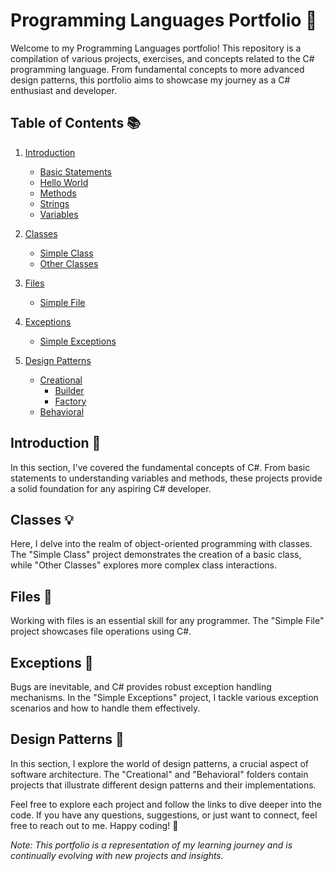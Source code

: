 # Programming Languages Portfolio 🚀

Welcome to my Programming Languages portfolio! This repository is a compilation of various projects, exercises, and concepts related to the C# programming language. From fundamental concepts to more advanced design patterns, this portfolio aims to showcase my journey as a C# enthusiast and developer.

## Table of Contents 📚

1. [Introduction](#introduction)
   - [Basic Statements](/ProgrammingLanguages/CSharp/00_Intro/BasicStatements)
   - [Hello World](/ProgrammingLanguages/CSharp/00_Intro/HelloWorld)
   - [Methods](/ProgrammingLanguages/CSharp/00_Intro/Methods)
   - [Strings](/ProgrammingLanguages/CSharp/00_Intro/String)
   - [Variables](/ProgrammingLanguages/CSharp/00_Intro/Variables)

2. [Classes](#classes)
   - [Simple Class](/ProgrammingLanguages/CSharp/01_Classes/SimpleClass)
   - [Other Classes](/ProgrammingLanguages/CSharp/01_Classes/OtherClasses)

3. [Files](#files)
   - [Simple File](/ProgrammingLanguages/CSharp/02_Files/SimpleFile)

4. [Exceptions](#exceptions)
   - [Simple Exceptions](/ProgrammingLanguages/CSharp/03_Exceptions/SimpleExceptions)

5. [Design Patterns](#design-patterns)
   - [Creational](/ProgrammingLanguages/CSharp/04_DesignPatterns/Creational)
      - [Builder](/ProgrammingLanguages/CSharp/04_DesignPatterns/Creational/Builder)
      - [Factory](/ProgrammingLanguages/CSharp/04_DesignPatterns/Creational/Factory)
   - [Behavioral](/ProgrammingLanguages/CSharp/04_DesignPatterns/Behavioral)

## Introduction 🌟

In this section, I've covered the fundamental concepts of C#. From basic statements to understanding variables and methods, these projects provide a solid foundation for any aspiring C# developer.

## Classes 💡

Here, I delve into the realm of object-oriented programming with classes. The "Simple Class" project demonstrates the creation of a basic class, while "Other Classes" explores more complex class interactions.

## Files 📂

Working with files is an essential skill for any programmer. The "Simple File" project showcases file operations using C#.

## Exceptions 🐛

Bugs are inevitable, and C# provides robust exception handling mechanisms. In the "Simple Exceptions" project, I tackle various exception scenarios and how to handle them effectively.

## Design Patterns 🎨

In this section, I explore the world of design patterns, a crucial aspect of software architecture. The "Creational" and "Behavioral" folders contain projects that illustrate different design patterns and their implementations.

Feel free to explore each project and follow the links to dive deeper into the code. If you have any questions, suggestions, or just want to connect, feel free to reach out to me. Happy coding! 🚀

*Note: This portfolio is a representation of my learning journey and is continually evolving with new projects and insights.*
